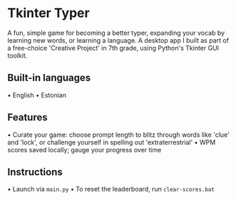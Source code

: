 # Tkinter Typer

A fun, simple game for becoming a better typer, expanding your vocab by learning new words, or learning a language. A desktop app I built as part of a free-choice 'Creative Project' in 7th grade, using Python's Tkinter GUI toolkit.

## Built-in languages
• English
• Estonian

## Features
• Curate your game: choose prompt length to blitz through words like 'clue' and 'lock', or challenge yourself in spelling out 'extraterrestrial'
• WPM scores saved locally; gauge your progress over time

## Instructions
• Launch via `main.py`
• To reset the leaderboard, run `clear-scores.bat`
